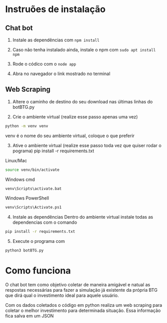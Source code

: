 # Instruões de instalação

## Chat bot

1. Instale as dependências com ```npm install```

2. Caso não tenha instalado ainda, instale o npm com ```sudo apt install npm```

3. Rode o códico com o ```node app```

4. Abra no navegador o link mostrado no terminal

## Web Scraping

1. Altere o caminho de destino do seu download nas últimas linhas do botBTG.py

2. Crie o ambiente virtual (realize esse passo apenas uma vez)
```bash
python -m venv venv
```
venv é o nome do seu ambiente virtual, coloque o que preferir

3. Ative o ambiente virtual (realize esse passo toda vez que quiser rodar o pograma)
pip install -r requirements.txt

Linux/Mac
```bash
source venv/bin/activate
```
Windows cmd
```bash
venv\Scripts\activate.bat
```

Windows PowerShell
```bash
venv\Scripts\Activate.ps1
```

4. Instale as dependências
Dentro do ambiente virtual instale todas as dependencias com o comando

```bash
pip install -r requirements.txt
```
5. Execute o programa com
```bash
python3 botBTG.py
```

# Como funciona

O chat bot tem como objetivo coletar de maneira amigável e natual as respostas necessárias para fazer a simulação já existente da própria BTG que dirá qual o investimento ideal para aquele usuário.

Com os dados coletados o código em python realiza um web scraping para coletar o melhor investimento para determinada situação. Essa informação fica salva em um JSON 